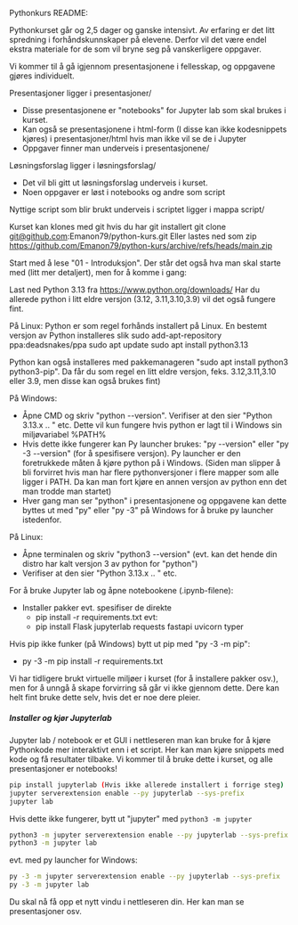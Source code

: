 Pythonkurs README:

Pythonkurset går og 2,5 dager og ganske intensivt. Av erfaring er det litt spredning i forhåndskunnskaper på elevene. Derfor vil det være endel ekstra materiale for de som vil bryne seg på vanskerligere oppgaver.

Vi kommer til å gå igjennom presentasjonene i fellesskap, og oppgavene gjøres individuelt. 

Presentasjoner ligger i presentasjoner/
- Disse presentasjonene er "notebooks" for Jupyter lab som skal brukes i kurset.
- Kan også se presentasjonene i html-form (I disse kan ikke kodesnippets kjøres) i presentasjoner/html hvis man ikke vil se de i Jupyter
- Oppgaver finner man underveis i presentasjonene/

Løsningsforslag ligger i løsningsforslag/
- Det vil bli gitt ut løsningsforslag underveis i kurset.
- Noen oppgaver er løst i notebooks og andre som script

Nyttige script som blir brukt underveis i scriptet ligger i mappa script/

Kurset kan klones med git hvis du har git installert 
git clone git@github.com:Emanon79/python-kurs.git
Eller lastes ned som zip
https://github.com/Emanon79/python-kurs/archive/refs/heads/main.zip

Start med å lese "01 - Introduksjon". Der står det også hva man skal starte med (litt mer detaljert), men for å komme i gang:

Last ned Python 3.13 fra https://www.python.org/downloads/ 
Har du allerede python i litt eldre versjon (3.12, 3.11,3.10,3.9) vil det også fungere fint.

På Linux:
Python er som regel forhånds installert på Linux. En bestemt versjon av Python installeres slik
sudo add-apt-repository ppa:deadsnakes/ppa
sudo apt update 
sudo apt install python3.13

Python kan også installeres med pakkemanageren "sudo apt install python3 python3-pip". Da får du som regel en litt eldre versjon, feks. 3.12,3.11,3.10 eller 3.9, men disse kan også brukes fint)

På Windows:
- Åpne CMD og skriv "python --version". Verifiser at den sier "Python 3.13.x .. " etc. Dette vil kun fungere hvis python er lagt til i Windows sin miljøvariabel %PATH%
- Hvis dette ikke fungerer kan Py launcher brukes: "py --version" eller "py -3 --version" (for å spesifisere versjon). Py launcher er den foretrukkede måten å kjøre python på i Windows. 
(Siden man slipper å bli forvirret hvis man har flere pythonversjoner i flere mapper som alle ligger i PATH. Da kan man fort kjøre en annen versjon av python enn det 
man trodde man startet)
- Hver gang man ser "python" i presentasjonene og oppgavene kan dette byttes ut med "py" eller "py -3" på Windows for å bruke py launcher istedenfor.

På Linux:
- Åpne terminalen og skriv "python3 --version" (evt. kan det hende din distro har kalt versjon 3 av python for "python")
- Verifiser at den sier "Python 3.13.x .. " etc.

For å bruke Jupyter lab og åpne notebookene (.ipynb-filene):
- Installer pakker evt. spesifiser de direkte
  - pip install -r requirements.txt
evt:
  - pip install Flask jupyterlab requests fastapi uvicorn typer

Hvis pip ikke funker (på Windows) bytt ut pip med "py -3 -m pip":
- py -3 -m pip install -r requirements.txt

Vi har tidligere brukt virtuelle miljøer i kurset (for å installere pakker osv.), men for å unngå å skape forvirring så går vi ikke gjennom dette.
Dere kan helt fint bruke dette selv, hvis det er noe dere pleier.

##### Installer og kjør Jupyterlab
Jupyter lab / notebook er et GUI i nettleseren man kan bruke for å kjøre Pythonkode mer interaktivt enn i et script.
Her kan man kjøre snippets med kode og få resultater tilbake.
Vi kommer til å bruke dette i kurset, og alle presentasjoner er notebooks!
```bash
pip install jupyterlab (Hvis ikke allerede installert i forrige steg)
jupyter serverextension enable --py jupyterlab --sys-prefix
jupyter lab
```
Hvis dette ikke fungerer, bytt ut "jupyter" med `python3 -m jupyter`
```bash
python3 -m jupyter serverextension enable --py jupyterlab --sys-prefix
python3 -m jupyter lab
```
evt. med py launcher for Windows:
```bash
py -3 -m jupyter serverextension enable --py jupyterlab --sys-prefix
py -3 -m jupyter lab
```

Du skal nå få opp et nytt vindu i nettleseren din. Her kan man se presentasjoner osv.
